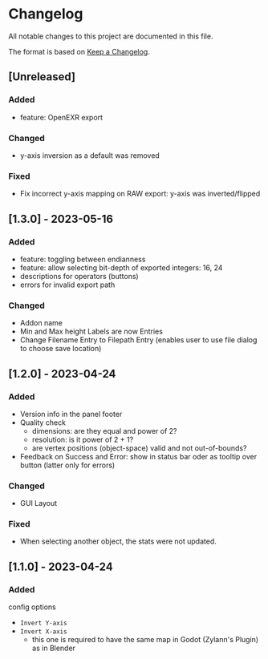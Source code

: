 # Changelog

All notable changes to this project are documented in this file.

The format is based on [Keep a Changelog](https://keepachangelog.com/en/1.0.0/).


## [Unreleased]

### Added

* feature: OpenEXR export


### Changed

* y-axis inversion as a default was removed


### Fixed

* Fix incorrect y-axis mapping on RAW export: y-axis was inverted/flipped


## [1.3.0] - 2023-05-16

### Added

* feature: toggling between endianness
* feature: allow selecting bit-depth of exported integers: 16, 24
* descriptions for operators (buttons)
* errors for invalid export path


### Changed

* Addon name
* Min and Max height Labels are now Entries
* Change Filename Entry to Filepath Entry (enables user to use file dialog to choose save location)


## [1.2.0] - 2023-04-24

### Added

* Version info in the panel footer
* Quality check
  * dimensions: are they equal and power of 2?
  * resolution: is it power of 2 + 1?
  * are vertex positions (object-space) valid and not out-of-bounds?
* Feedback on Success and Error: show in status bar oder as tooltip over button (latter only for errors)


### Changed

* GUI Layout


### Fixed

* When selecting another object, the stats were not updated.


## [1.1.0] - 2023-04-24

### Added

config options
* `Invert Y-axis`
* `Invert X-axis`
  * this one is required to have the same map in Godot (Zylann's Plugin) as in Blender
